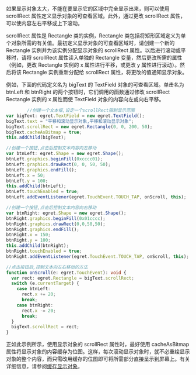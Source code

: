 如果显示对象太大，不能在要显示它的区域中完全显示出来，则可以使用 scrollRect 属性定义显示对象的可查看区域。此外，通过更改 scrollRect 属性，可以使内容左右平移或上下滚动。

scrollRect 属性是 Rectangle 类的实例，Rectangle 类包括将矩形区域定义为单个对象所需的有关值。最初定义显示对象的可查看区域时，请创建一个新的 Rectangle 实例并为该实例分配显示对象的 scrollRect 属性。以后进行滚动或平移时，请将 scrollRect 属性读入单独的 Rectangle 变量，然后更改所需的属性（例如，更改 Rectangle 实例的 x 属性进行平移，或更改 y 属性进行滚动）。然后将该 Rectangle 实例重新分配给 scrollRect 属性，将更改的值通知显示对象。

例如，下面的代码定义名为 bigText 的 TextField 对象的可查看区域。单击名为 btnLeft 和 btnRight 的两个按钮时，它们调用的函数通过修改 scrollRect Rectangle 实例的 x 属性而使 TextField 对象的内容向左或向右平移。
```  TypeScript
        //创建一个文本框,设定一个scrollRect限制显示范围
var bigText: egret.TextField = new egret.TextField();
bigText.text = "平移和滚动显示对象,平移和滚动显示对象";
bigText.scrollRect = new egret.Rectangle(0, 0, 200, 50);
bigText.cacheAsBitmap = true;
this.addChild(bigText);

//创建一个按钮,点击后控制文本内容向左移动
var btnLeft: egret.Shape = new egret.Shape();
btnLeft.graphics.beginFill(0xcccc01);
btnLeft.graphics.drawRect(0, 0, 50, 50);
btnLeft.graphics.endFill();
btnLeft.x = 50;
btnLeft.y = 100;
this.addChild(btnLeft);
btnLeft.touchEnabled = true;
btnLeft.addEventListener(egret.TouchEvent.TOUCH_TAP, onScroll, this);

//创建一个按钮,点击后控制文本内容向右移动
var btnRight: egret.Shape = new egret.Shape();
btnRight.graphics.beginFill(0x01cccc);
btnRight.graphics.drawRect(0,0,50,50);
btnRight.graphics.endFill();
btnRight.x = 150;
btnRight.y = 100;
this.addChild(btnRight);
btnRight.touchEnabled = true;
btnRight.addEventListener(egret.TouchEvent.TOUCH_TAP, onScroll, this);

//点击按钮后,控制文本向左右移动的方法
function onScroll(e: egret.TouchEvent): void {
  var rect: egret.Rectangle = bigText.scrollRect;
  switch (e.currentTarget) {
    case btnLeft:
      rect.x += 20;
      break;
    case btnRight:
      rect.x -= 20;
      break;
  }
  bigText.scrollRect = rect;
}
 ```
 正如此示例所示，使用显示对象的 scrollRect 属性时，最好使用 cacheAsBitmap 属性将显示对象的内容缓存为位图。这样，每次滚动显示对象时，就不必重绘显示对象的整个内容，而只需改用缓存的位图即可将所需部分直接呈示到屏幕上。有关详细信息，请参阅[缓存显示对象](http://edn.egret.com/cn/docs/page/585)。
